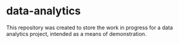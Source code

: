# data-analytics
 This repository was created to store the work in progress for a data analytics project, intended as a means of demonstration.
